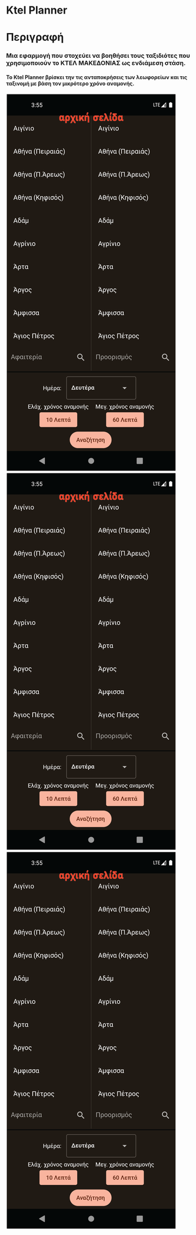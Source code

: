 # Ktel Planner
# Περιγραφή 
### Μια εφαρμογή που στοχεύει να βοηθήσει τους ταξιδιότες που χρησιμοποιούν το ΚΤΕΛ ΜΑΚΕΔΟΝΙΑΣ ως ενδιάμεση στάση.
#### Το Ktel Planner βρίσκει την τις ανταποκρήσεις των λεωφορείων και τις ταξινομή με βάση τον μικρότερο χρόνο αναμονής.


![εικόνα 1](https://github.com/Kgewrg/ktel-planner/blob/main/Description_images/image1.png "Αρχική σελιδα")
![εικόνα 2](https://github.com/Kgewrg/ktel-planner/blob/main/Description_images/image1.png "Επιλογή ταξιδιού")
![εικόνα 3](https://github.com/Kgewrg/ktel-planner/blob/main/Description_images/image1.png "Σελίδα αποτελεσμάτων")
